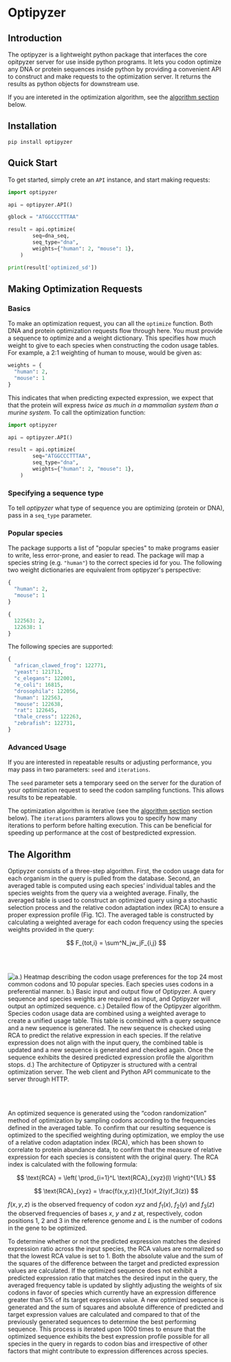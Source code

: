 # Optipyzer

## Introduction

The optipyzer is a lightweight python package that interfaces the core opitpyzer server for use inside python programs. It lets you codon optimize any DNA or protein sequences inside python by providing a convenient API to construct and make requests to the optimization server. It returns the results as python objects for downstream use.

If you are intereted in the optimization algorithm, see the [algorithm section](#the-algorithm) below.

## Installation

```console
pip install optipyzer
```

## Quick Start

To get started, simply crete an `API` instance, and start making requests:

```python
import optipyzer

api = optipyzer.API()

gblock = "ATGGCCCTTTAA"

result = api.optimize(
        seq=dna_seq,
        seq_type="dna",
        weights={"human": 2, "mouse": 1},
    )

print(result['optimized_sd'])
```

## Making Optimization Requests

### Basics

To make an optimization request, you can all the `optimize` function. Both DNA and protein optimization requests flow through here. You must provide a sequence to optimize and a weight dictionary. This specifies how much weight to give to each species when constructing the codon usage tables. For example, a 2:1 weighting of human to mouse, would be given as:

```python
weights = {
  "human": 2,
  "mouse": 1
}
```

This indicates that when predicting expected expression, we expect that that the protein will express _twice as much in a mammalian system than a murine system_. To call the optimization function:

```python
import optipyzer

api = optipyzer.API()

result = api.optimize(
        seq="ATGGCCCTTTAA",
        seq_type="dna",
        weights={"human": 2, "mouse": 1},
    )
```

### Specifying a sequence type

To tell _optipyzer_ what type of sequence you are optimizing (protein or DNA), pass in a `seq_type` parameter.

### Popular species

The package supports a list of "popular species" to make programs easier to write, less error-prone, and easier to read. The package will map a species string (e.g. `"human"`) to the correct species id for you. The following two weight dictionaries are equivalent from optipyzer's perspective:

```python
{
  "human": 2,
  "mouse": 1
}

{
  122563: 2,
  122638: 1
}
```

The following species are supported:

```python
{
  "african_clawed_frog": 122771,
  "yeast": 121713,
  "c_elegans": 122001,
  "e_coli": 16815,
  "drosophila": 122056,
  "human": 122563,
  "mouse": 122638,
  "rat": 122645,
  "thale_cress": 122263,
  "zebrafish": 122731,
}
```

### Advanced Usage

If you are interested in repeatable results or adjusting performance, you may pass in two parameters: `seed` and `iterations`.

The `seed` parameter sets a temporary seed on the server for the duration of your optimization request to seed the codon sampling functions. This allows results to be repeatable.

The optimization algorithm is iterative (see the [algorithm section](#the-algorithm) section below). The `iterations` paramters allows you to specify how many iterations to perform before halting execution. This can be beneficial for speeding up performance at the cost of bestpredicted expression.

## The Algorithm

Optipyzer consists of a three-step algorithm. First, the codon usage data for each organism in the query is pulled from the database. Second, an averaged table is computed using each species’ individual tables and the species weights from the query via a weighted average. Finally, the averaged table is used to construct an optimized query using a stochastic selection process and the relative codon adaptation index (RCA) to ensure a proper expression profile (Fig. 1C). The averaged table is constructed by calculating a weighted average for each codon frequency using the species weights provided in the query:

$$
F_{tot,i} = \sum^N_jw_jF_{i,j}
$$

<br></br>

![**a.)** Heatmap describing the codon usage preferences for the top 24 most common codons and 10 popular species. Each species uses codons in a preferential manner. **b.)** Basic input and output flow of Optipyzer. A query sequence and species weights are required as input, and Optipyzer will output an optimized sequence. **c.)** Detailed flow of the Optipyzer algorithm. Species codon usage data are combined using a weighted average to create a unified usage table. This table is combined with a query sequence and a new sequence is generated. The new sequence is checked using RCA to predict the relative expression in each species. If the relative expression does not align with the input query, the combined table is updated and a new sequence is generated and checked again. Once the sequence exhibits the desired predicted expression profile the algorithm stops. **d.)** The architecture of Optipyzer is structured with a central optimization server. The web client and Python API communicate to the server through HTTP.](../images/fig1.png)

<br></br>

An optimized sequence is generated using the “codon randomization” method of optimization by sampling codons according to the frequencies defined in the averaged table. To confirm that our resulting sequence is optimized to the specified weighting during optimization, we employ the use of a relative codon adaptation index (RCA), which has been shown to correlate to protein abundance data, to confirm that the measure of relative expression for each species is consistent with the original query. The RCA index is calculated with the following formula:

$$
\text{RCA} = \left( \prod_{i=1}^L \text{RCA}_{xyz}(l) \right)^{1/L}
$$

$$
\text{RCA}_{xyz} = \frac{f(x,y,z)}{f_1(x)f_2(y)f_3(z)}
$$

$f(x,y,z)$ is the observed frequency of codon $xyz$ and $f_1(x)$, $f_2(y)$ and $f_3(z)$ the observed frequencies of bases $x$, $y$ and $z$ at, respectively, codon positions 1, 2 and 3 in the reference genome and $L$ is the number of codons in the gene to be optimized.

To determine whether or not the predicted expression matches the desired expression ratio across the input species, the RCA values are normalized so that the lowest RCA value is set to 1. Both the absolute value and the sum of the squares of the difference between the target and predicted expression values are calculated. If the optimized sequence does not exhibit a predicted expression ratio that matches the desired input in the query, the averaged frequency table is updated by slightly adjusting the weights of six codons in favor of species which currently have an expression difference greater than 5% of its target expression value. A new optimized sequence is generated and the sum of squares and absolute difference of predicted and target expression values are calculated and compared to that of the previously generated sequences to determine the best performing sequence. This process is iterated upon 1000 times to ensure that the optimized sequence exhibits the best expression profile possible for all species in the query in regards to codon bias and irrespective of other factors that might contribute to expression differences across species.
